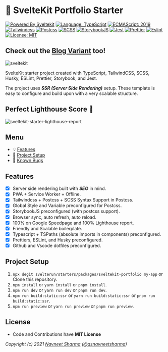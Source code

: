 # :rocket: SvelteKit Portfolio Starter

[![Powered By Sveltekit](https://img.shields.io/badge/powered%20by-svelte-FF3C02.svg?style=flat&logo=svelte)](https://kit.svelte.dev/) [![Language: TypeScript](https://img.shields.io/badge/-TypeScript-blue.svg?style=flat&logo=typescript&logoColor=fff)](https://www.typescriptlang.org/) [![ECMAScript: 2019](https://img.shields.io/badge/ES-9-F7DF1E.svg?style=flat&logo=javascript)](https://github.com/tc39/ecma262) [![Tailwindcss](https://img.shields.io/badge/-TailwindCSS-%2338B2AC?logo=tailwindcss&logoColor=fff)](https://tailwindcss.com) [![Postcss](https://img.shields.io/badge/-PostCSS-%23DD3A0A?style=flat&logo=postcss&logoColor=fff)](https://postcss.org) [![SCSS](https://img.shields.io/badge/-SCSS-%23CC6699?style=flat&logo=sass&logoColor=fff)](https://sass-lang.com/) [![StorybookJS](https://img.shields.io/badge/-Storybook-%23FF4785?style=flat&logo=storybook&logoColor=fff)](https://storybook.js.org/) [![Jest](https://img.shields.io/badge/-Jest-%23C21325?style=flat&logo=jest&logoColor=fff)](https://jestjs.io/) [![Prettier](https://img.shields.io/badge/-prettier-%23F7B93E?style=flat&logo=prettier&logoColor=fff)](https://prettier.io/) [![Eslint](https://img.shields.io/badge/-eslint-%234B32C3?style=flat&logo=eslint&logoColor=fff)](https://eslint.org/) [![License: MIT](https://img.shields.io/badge/-MIT-blue.svg?style=flat&logo=license&logoColor=fff)](./LICENSE)

## Check out the [Blog Variant](https://github.com/svelterun/starters/tree/main/packages/sveltekit-blog) too!

![sveltekit](https://user-images.githubusercontent.com/11630812/114088279-7cd7be80-98d2-11eb-883c-66c3bf48f293.png)

SvelteKit starter project created with TypeScript, TailwindCSS, SCSS, Husky, ESLint, Prettier, Storybook, and Jest.   

The project uses ***SSR (Server Side Rendering)*** setup. These template is easy to configure and build upon with a very scalable structure.

## Perfect Lighthouse Score :100:

![sveltekit-starter-lighthouse-report](https://user-images.githubusercontent.com/11630812/115241377-5d485d80-a13e-11eb-8667-611770992c28.png)

## Menu

- :bulb: [Features](#features)
- :hammer: [Project Setup](#project-setup)
- :bug: [Known Bugs](./issues)

## Features

- [x] Server side rendering built with ***SEO*** in mind.
- [x] PWA + Service Worker + Offline.
- [x] Tailwindcss + Postcss + SCSS Syntax Support in Postcss.
- [x] Global Style and Variable preconfigured for Postcss.
- [x] StorybookJS preconfigured (with postcss support).
- [x] Browser sync, auto refresh, auto reload.
- [x] 100% on Google Speedpage and 100% Lighthouse report.
- [x] Friendly and Scalable boilerplate.
- [x] Typescript + TSPaths (absolute imports in components) preconfigured.
- [x] Prettiers, ESLint, and Husky preconfigured.
- [x] Github and Vscode dotfiles preconfigured.

## Project Setup

1. `npx degit svelterun/starters/packages/sveltekit-portfolio my-app` or Clone this repository.
2. `npm install` or `yarn install` or `pnpm install`.
3. `npm run dev` or `yarn run dev` or `pnpm run dev`.
4. `npm run build:static:ssr` or `yarn run build:static:ssr` or `pnpm run build:static:ssr`.
5. `npm run preview` or `yarn run preview` or `pnpm run preview`.

## License

- Code and Contributions have **MIT License**

*Copyright (c) 2021 [Navneet Sharma](http://github.com/navneetsharmaui) ([@asnavneetsharma](https://twitter.com/asnavneetsharma))*
